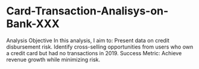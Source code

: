 # Card-Transaction-Analisys-on-Bank-XXX
Analysis Objective  In this analysis, I aim to:  Present data on credit disbursement risk.  Identify cross-selling opportunities from users who own a credit card but had no transactions in 2019.  Success Metric: Achieve revenue growth while minimizing risk.
